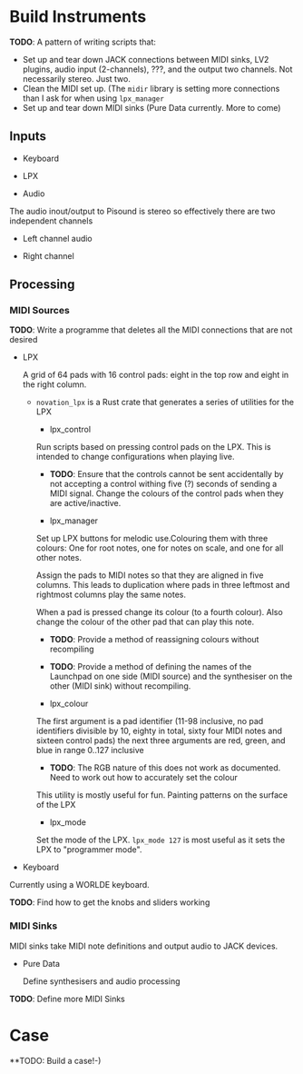# Build Instruments

**TODO**: A pattern of writing scripts that:
* Set up and tear down JACK connections between MIDI sinks, LV2 plugins, audio input (2-channels), ???, and the output two channels.  Not necessarily stereo.  Just two.
* Clean the MIDI set up.  (The `midir` library is setting more connections than I ask for when using `lpx_manager`
* Set up and tear down MIDI sinks (Pure Data currently.  More to come)


## Inputs

* Keyboard

* LPX

* Audio

The audio inout/output to Pisound is stereo so effectively there are two independent channels

  * Left channel audio

  * Right channel

## Processing

### MIDI Sources

**TODO**: Write a programme that deletes all the MIDI connections that are not desired

* LPX
  
	A grid of 64 pads with 16 control pads: eight in the top row and eight in the right column.  
  
  * `novation_lpx` is a Rust crate that generates a series of utilities for the LPX

    * lpx_control
	
	Run scripts based on pressing control pads on the LPX.  This is intended to change configurations when playing live.
	
      * **TODO**: Ensure that the controls cannot be sent accidentally by not accepting a control withing five (?) seconds of sending a MIDI signal.  Change the colours of the control pads when they are active/inactive.
	
    * lpx_manager
	
	Set up LPX buttons for melodic use.Colouring them with three colours: One for root notes, one for notes on scale, and one for all other notes.
	
	Assign the pads to MIDI notes so that they are aligned in five columns.  This leads to duplication where pads in three leftmost and rightmost columns play the same notes.
	
	When a pad is pressed change its colour (to a fourth colour).  Also change the colour of the other pad that can play this note.
	
      * **TODO**: Provide a method of reassigning colours without recompiling

      * **TODO**: Provide a method of defining the names of the Launchpad on one side (MIDI source) and the synthesiser on the other (MIDI sink) without recompiling.
	
    * lpx_colour
	
	The first argument is a pad identifier (11-98 inclusive, no pad identifiers divisible by 10, eighty in total, sixty four MIDI notes and sixteen control pads) the next three arguments are red, green, and blue in range 0..127 inclusive
	
	  * **TODO**: The RGB nature of this does not work as documented.  Need to work out how to accurately set the colour
	  
	  This utility is mostly useful for fun.  Painting patterns on the surface of the LPX
	  
    * lpx_mode
	
	Set the mode of the LPX.  `lpx_mode 127` is most useful as it sets the LPX to "programmer mode".

* Keyboard

Currently using a WORLDE keyboard.

**TODO**: Find how to get the knobs and sliders working

### MIDI Sinks

MIDI sinks take MIDI note definitions and output audio to JACK devices.

* Pure Data

  Define synthesisers and audio processing
  
**TODO**: Define more MIDI Sinks

# Case

**TODO: Build a case!-)
